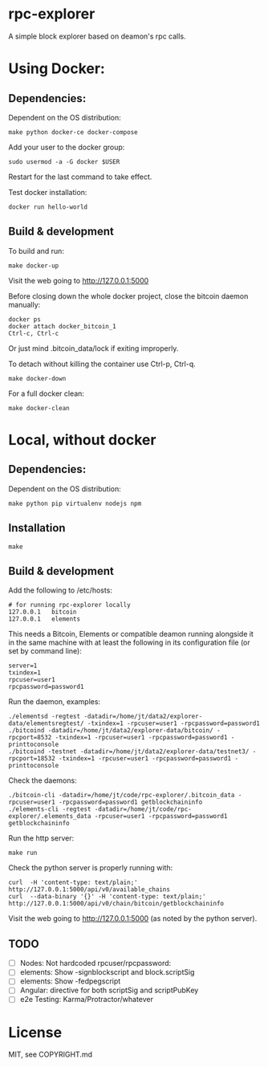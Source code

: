 # rpc-explorer

A simple block explorer based on deamon's rpc calls.

# Using Docker:

## Dependencies:

Dependent on the OS distribution:

```
make python docker-ce docker-compose
```

Add your user to the docker group:

```
sudo usermod -a -G docker $USER
```

Restart for the last command to take effect.

Test docker installation:

```
docker run hello-world
```

## Build & development

To build and run:

```
make docker-up
```

Visit the web going to http://127.0.0.1:5000

Before closing down the whole docker project, close the bitcoin daemon manually:

```
docker ps
docker attach docker_bitcoin_1
Ctrl-c, Ctrl-c
```
Or just mind .bitcoin_data/lock if exiting improperly.

To detach without killing the container use Ctrl-p, Ctrl-q.

```
make docker-down
```

For a full docker clean:

```
make docker-clean
```

# Local, without docker

## Dependencies:

Dependent on the OS distribution:

```
make python pip virtualenv nodejs npm
```

## Installation

```
make
```

## Build & development

Add the following to /etc/hosts:

```
# for running rpc-explorer locally
127.0.0.1	bitcoin
127.0.0.1	elements
```

This needs a Bitcoin, Elements or compatible deamon running alongside
it in the same machine with at least the following in its
configuration file (or set by command line):

```
server=1
txindex=1
rpcuser=user1
rpcpassword=password1
```

Run the daemon, examples:
```
./elementsd -regtest -datadir=/home/jt/data2/explorer-data/elementsregtest/ -txindex=1 -rpcuser=user1 -rpcpassword=password1
./bitcoind -datadir=/home/jt/data2/explorer-data/bitcoin/ -rpcport=8532 -txindex=1 -rpcuser=user1 -rpcpassword=password1 -printtoconsole
./bitcoind -testnet -datadir=/home/jt/data2/explorer-data/testnet3/ -rpcport=18532 -txindex=1 -rpcuser=user1 -rpcpassword=password1 -printtoconsole
```

Check the daemons:

```
./bitcoin-cli -datadir=/home/jt/code/rpc-explorer/.bitcoin_data -rpcuser=user1 -rpcpassword=password1 getblockchaininfo
./elements-cli -regtest -datadir=/home/jt/code/rpc-explorer/.elements_data -rpcuser=user1 -rpcpassword=password1 getblockchaininfo
```

Run the http server:

```
make run
```

Check the python server is properly running with:

```
curl  -H 'content-type: text/plain;' http://127.0.0.1:5000/api/v0/available_chains
curl  --data-binary '{}' -H 'content-type: text/plain;' http://127.0.0.1:5000/api/v0/chain/bitcoin/getblockchaininfo
```

Visit the web going to http://127.0.0.1:5000 (as noted by the python server).


## TODO

- [ ] Nodes: Not hardcoded rpcuser/rpcpassword:
- [ ] elements: Show -signblockscript and block.scriptSig
- [ ] elements: Show -fedpegscript
- [ ] Angular: directive for both scriptSig and scriptPubKey
- [ ] e2e Testing: Karma/Protractor/whatever

# License

MIT, see COPYRIGHT.md
